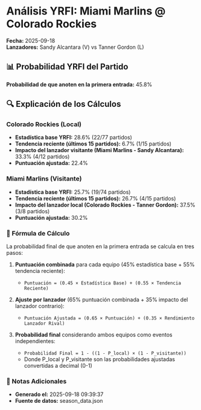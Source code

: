# Análisis YRFI: Miami Marlins @ Colorado Rockies

**Fecha:** 2025-09-18  
**Lanzadores:** Sandy Alcantara (V) vs Tanner Gordon (L)

## 📊 Probabilidad YRFI del Partido

**Probabilidad de que anoten en la primera entrada:** 45.8%

## 🔍 Explicación de los Cálculos

### Colorado Rockies (Local)
- **Estadística base YRFI:** 28.6% (22/77 partidos)
- **Tendencia reciente (últimos 15 partidos):** 6.7% (1/15 partidos)
- **Impacto del lanzador visitante (Miami Marlins - Sandy Alcantara):** 33.3% (4/12 partidos)
- **Puntuación ajustada:** 22.4%

### Miami Marlins (Visitante)
- **Estadística base YRFI:** 25.7% (19/74 partidos)
- **Tendencia reciente (últimos 15 partidos):** 26.7% (4/15 partidos)
- **Impacto del lanzador local (Colorado Rockies - Tanner Gordon):** 37.5% (3/8 partidos)
- **Puntuación ajustada:** 30.2%

### 📝 Fórmula de Cálculo

La probabilidad final de que anoten en la primera entrada se calcula en tres pasos:

1. **Puntuación combinada** para cada equipo (45% estadística base + 55% tendencia reciente):
   - `Puntuación = (0.45 × Estadística Base) + (0.55 × Tendencia Reciente)`

2. **Ajuste por lanzador** (65% puntuación combinada + 35% impacto del lanzador contrario):
   - `Puntuación Ajustada = (0.65 × Puntuación) + (0.35 × Rendimiento Lanzador Rival)`

3. **Probabilidad final** considerando ambos equipos como eventos independientes:
   - `Probabilidad Final = 1 - ((1 - P_local) × (1 - P_visitante))`
   - Donde P_local y P_visitante son las probabilidades ajustadas convertidas a decimal (0-1)

### 📌 Notas Adicionales

- **Generado el:** 2025-09-18 09:39:37
- **Fuente de datos:** season_data.json
